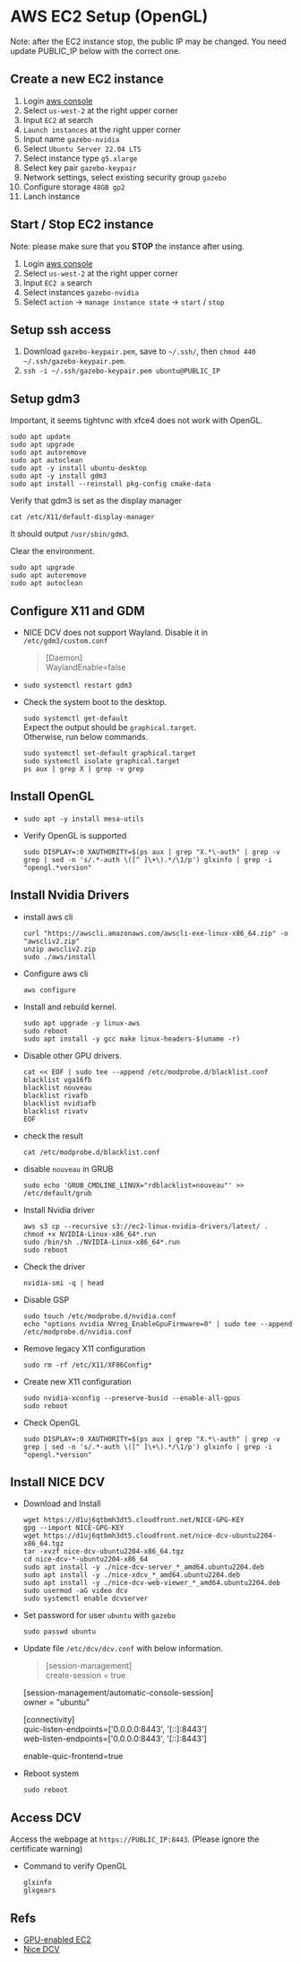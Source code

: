 # AWS EC2 Setup (OpenGL)

Note: after the EC2 instance stop, the public IP may be changed. You need update PUBLIC_IP below with the correct one.

## Create a new EC2 instance
1. Login [aws console](https://009160038406.signin.aws.amazon.com/console)
2. Select `us-west-2` at the right upper corner
3. Input `EC2` at search
4. `Launch instances` at the right upper corner
5. Input name `gazebo-nvidia`
6. Select `Ubuntu Server 22.04 LTS`
7. Select instance type `g5.xlarge`
8. Select key pair `gazebo-keypair`
9. Network settings, select existing security group `gazebo`
10. Configure storage `48GB gp2`
11. Lanch instance

## Start / Stop EC2 instance

Note: please make sure that you **STOP** the instance after using.

1. Login [aws console](https://009160038406.signin.aws.amazon.com/console)
2. Select `us-west-2` at the right upper corner
3. Input `EC2 a` search
4. Select instances `gazebo-nvidia`
5. Select `action` -> `manage instance state` -> `start` / `stop`

## Setup ssh access

1. Download `gazebo-keypair.pem`, save to `~/.ssh/`, then `chmod 440 ~/.ssh/gazebo-keypair.pem`.
2. `ssh -i ~/.ssh/gazebo-keypair.pem ubuntu@PUBLIC_IP`

## Setup gdm3
Important, it seems tightvnc with xfce4 does not work with OpenGL.

```
sudo apt update
sudo apt upgrade
sudo apt autoremove
sudo apt autoclean
sudo apt -y install ubuntu-desktop
sudo apt -y install gdm3
sudo apt install --reinstall pkg-config cmake-data
```

Verify that gdm3 is set as the display manager

`cat /etc/X11/default-display-manager`

It should output `/usr/sbin/gdm3`.

Clear the environment.
```
sudo apt upgrade
sudo apt autoremove
sudo apt autoclean
```

## Configure X11 and GDM

- NICE DCV does not support Wayland. Disable it in `/etc/gdm3/custom.conf`

  >[Daemon]  
   WaylandEnable=false

- `sudo systemctl restart gdm3`
- Check the system boot to the desktop.

  `sudo systemctl get-default`  
  Expect the output should be `graphical.target`.  
  Otherwise, run below commands.

  ```
  sudo systemctl set-default graphical.target
  sudo systemctl isolate graphical.target
  ps aux | grep X | grep -v grep
  ```

## Install OpenGL
- `sudo apt -y install mesa-utils`

- Verify OpenGL is supported

  `sudo DISPLAY=:0 XAUTHORITY=$(ps aux | grep "X.*\-auth" | grep -v grep | sed -n 's/.*-auth \([^ ]\+\).*/\1/p') glxinfo | grep -i "opengl.*version"`

## Install Nvidia Drivers

- install aws cli
  ```
  curl "https://awscli.amazonaws.com/awscli-exe-linux-x86_64.zip" -o "awscliv2.zip"
  unzip awscliv2.zip
  sudo ./aws/install
  ```

- Configure aws cli

  `aws configure`

- Install and rebuild kernel.
  ```
  sudo apt upgrade -y linux-aws
  sudo reboot
  sudo apt install -y gcc make linux-headers-$(uname -r)
  ```

- Disable other GPU drivers.
  ```
  cat << EOF | sudo tee --append /etc/modprobe.d/blacklist.conf
  blacklist vga16fb
  blacklist nouveau
  blacklist rivafb
  blacklist nvidiafb
  blacklist rivatv
  EOF
  ```

- check the result

  `cat /etc/modprobe.d/blacklist.conf`

- disable `nouveau` in GRUB

  `sudo echo 'GRUB_CMDLINE_LINUX="rdblacklist=nouveau"' >> /etc/default/grub`

- Install Nvidia driver
  ```
  aws s3 cp --recursive s3://ec2-linux-nvidia-drivers/latest/ .
  chmod +x NVIDIA-Linux-x86_64*.run
  sudo /bin/sh ./NVIDIA-Linux-x86_64*.run
  sudo reboot
  ```

- Check the driver

  `nvidia-smi -q | head`

- Disable GSP
  ```
  sudo touch /etc/modprobe.d/nvidia.conf
  echo "options nvidia NVreg_EnableGpuFirmware=0" | sudo tee --append /etc/modprobe.d/nvidia.conf
  ```

- Remove legacy X11 configuration

  `sudo rm -rf /etc/X11/XF86Config*`

- Create new X11 configuration

  ```
  sudo nvidia-xconfig --preserve-busid --enable-all-gpus
  sudo reboot
  ```

- Check OpenGL

  `sudo DISPLAY=:0 XAUTHORITY=$(ps aux | grep "X.*\-auth" | grep -v grep | sed -n 's/.*-auth \([^ ]\+\).*/\1/p') glxinfo | grep -i "opengl.*version"`


## Install NICE DCV
- Download and Install
  ```
  wget https://d1uj6qtbmh3dt5.cloudfront.net/NICE-GPG-KEY
  gpg --import NICE-GPG-KEY
  wget https://d1uj6qtbmh3dt5.cloudfront.net/nice-dcv-ubuntu2204-x86_64.tgz
  tar -xvzf nice-dcv-ubuntu2204-x86_64.tgz
  cd nice-dcv-*-ubuntu2204-x86_64
  sudo apt install -y ./nice-dcv-server_*_amd64.ubuntu2204.deb
  sudo apt install -y ./nice-xdcv_*_amd64.ubuntu2204.deb
  sudo apt install -y ./nice-dcv-web-viewer_*_amd64.ubuntu2204.deb
  sudo usermod -aG video dcv
  sudo systemctl enable dcvserver
  ```

- Set password for user `ubuntu` with `gazebo`

  `sudo passwd ubuntu`

- Update file `/etc/dcv/dcv.conf` with below information.

  >[session-management]  
  create-session = true  
  
  [session-management/automatic-console-session]  
  owner = "ubuntu"  
  
  [connectivity]  
  quic-listen-endpoints=['0.0.0.0:8443', '[::]:8443']  
  web-listen-endpoints=['0.0.0.0:8443', '[::]:8443']
  
  enable-quic-frontend=true

- Reboot system

  `sudo reboot`

## Access DCV
Access the webpage at `https://PUBLIC_IP:8443`. (Please ignore the certificate warning)

- Command to verify OpenGL

  ```
  glxinfo
  glxgears
  ```
## Refs

- [GPU-enabled EC2](https://jeremypedersen.com/posts/2024-07-16-ubuntu-22-dcv-desktop/)
- [Nice DCV](https://aws.amazon.com/hpc/dcv/)
